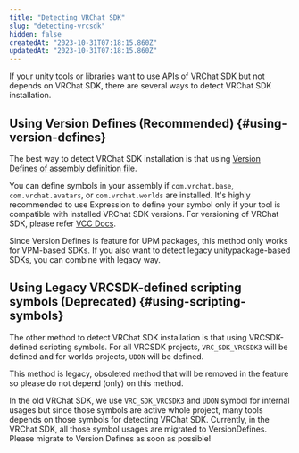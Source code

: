 ```yaml
---
title: "Detecting VRChat SDK"
slug: "detecting-vrcsdk"
hidden: false
createdAt: "2023-10-31T07:18:15.860Z"
updatedAt: "2023-10-31T07:18:15.860Z"
---
```


If your unity tools or libraries want to use APIs of VRChat SDK but not depends on VRChat SDK,
there are several ways to detect VRChat SDK installation.

## Using Version Defines (Recommended) {#using-version-defines}

The best way to detect VRChat SDK installation is that using [Version Defines of assembly definition file][version-defines].

You can define symbols in your assembly if `com.vrchat.base`, `com.vrchat.avatars`, or `com.vrchat.worlds` are installed.
It's highly recommended to use Expression to define your symbol only if your tool is compatible with installed VRChat SDK versions.
For versioning of VRChat SDK, please refer [VCC Docs][versioning].

Since Version Defines is feature for UPM packages, this method only works for VPM-based SDKs.
If you also want to detect legacy unitypackage-based SDKs, you can combine with legacy way.

[version-defines]: https://docs.unity3d.com/2019.4/Documentation/Manual/ScriptCompilationAssemblyDefinitionFiles.html#define-symbols
[versioning]: https://vcc.docs.vrchat.com/vpm/packages/#brandingbreakingbumps

## Using Legacy VRCSDK-defined scripting symbols (Deprecated) {#using-scripting-symbols}

The other method to detect VRChat SDK installation is that using VRCSDK-defined scripting symbols.
For all VRCSDK projects, `VRC_SDK_VRCSDK3` will be defined and for worlds projects, `UDON` will be defined.

This method is legacy, obsoleted method that will be removed in the feature so please do not depend (only) on this method.

In the old VRChat SDK, we use `VRC_SDK_VRCSDK3` and `UDON` symbol for internal usages but since those symbols are
active whole project, many tools depends on those symbols for detecting VRChat SDK.
Currently, in the VRChat SDK, all those symbol usages are migrated to VersionDefines.
Please migrate to Version Defines as soon as possible!

